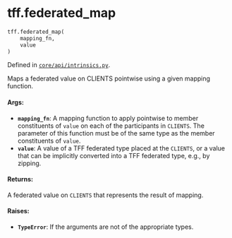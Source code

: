 <div itemscope itemtype="http://developers.google.com/ReferenceObject">
<meta itemprop="name" content="tff.federated_map" />
<meta itemprop="path" content="Stable" />
</div>

# tff.federated_map

``` python
tff.federated_map(
    mapping_fn,
    value
)
```



Defined in [`core/api/intrinsics.py`](http://github.com/tensorflow/federated/tree/master/tensorflow_federated/python/core/api/intrinsics.py).

Maps a federated value on CLIENTS pointwise using a given mapping function.

#### Args:

* <b>`mapping_fn`</b>: A mapping function to apply pointwise to member constituents of
    `value` on each of the participants in `CLIENTS`. The parameter of this
    function must be of the same type as the member constituents of `value`.
* <b>`value`</b>: A value of a TFF federated type placed at the `CLIENTS`, or a value
    that can be implicitly converted into a TFF federated type, e.g., by
    zipping.


#### Returns:

A federated value on `CLIENTS` that represents the result of mapping.


#### Raises:

* <b>`TypeError`</b>: If the arguments are not of the appropriate types.